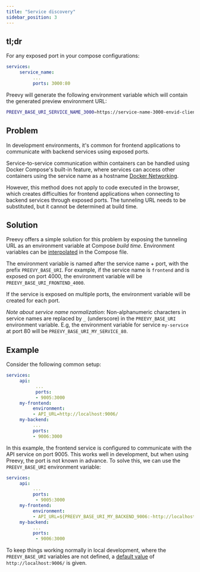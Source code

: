 ```yaml
---
title: "Service discovery"
sidebar_position: 3
---
```


## tl;dr

For any exposed port in your compose configurations:

```yaml
services:
     service_name:
          ...
          ports: 3000:80
```

Preevy will generate the following environment variable which will contain the generated preview environment URL:

```bash
PREEVY_BASE_URI_SERVICE_NAME_3000=https://service-name-3000-envid-clientid.livecycle.run/
```

## Problem

In development environments, it's common for frontend applications to communicate with backend services using exposed ports.

Service-to-service communication within containers can be handled using Docker Compose's built-in feature, where services can access other containers using the service name as a hostname [Docker Networking](https://docs.docker.com/compose/networking/).

However, this method does not apply to code executed in the browser, which creates difficulties for frontend applications when connecting to backend services through exposed ports. The tunneling URL needs to be substituted, but it cannot be determined at build time.
## Solution

Preevy offers a simple solution for this problem by exposing the tunneling URL as an environment variable at Compose *build time*. Environment variables can be [interpolated](https://docs.docker.com/compose/compose-file/12-interpolation/) in the Compose file.

The environment variable is named after the service name + port, with the prefix `PREEVY_BASE_URI`. For example, if the service name is `frontend` and is exposed on port 4000, the environment variable will be `PREEVY_BASE_URI_FRONTEND_4000`.

If the service is exposed on multiple ports, the environment variable will be created for each port.

*Note about service name normalization*: Non-alphanumeric characters in service names are replaced by `_` (underscore) in the `PREEVY_BASE_URI` environment variable. E.g, the environment variable for service `my-service` at port 80 will be `PREEVY_BASE_URI_MY_SERVICE_80`.

## Example

Consider the following common setup:

```yaml
services:
     api:
           ...
           ports:
           - 9005:3000
     my-frontend:
          environment:
          - API_URL=http://localhost:9006/
     my-backend:
          ...
          ports:
          - 9006:3000
```

In this example, the frontend service is configured to communicate with the API service on port 9005. This works well in development, but when using Preevy, the port is not known in advance. To solve this, we can use the `PREEVY_BASE_URI` environment variable:

```yaml
services:
     api:
          ...
          ports:
           - 9005:3000
     my-frontend:
          environment:
          - API_URL=${PREEVY_BASE_URI_MY_BACKEND_9006:-http://localhost:9006/}
     my-backend:
          ...
          ports:
           - 9006:3000
```

To keep things working normally in local development, where the `PREEVY_BASE_URI` variables are not defined, a [default value](https://docs.docker.com/compose/compose-file/12-interpolation/) of `http://localhost:9006/` is given.
